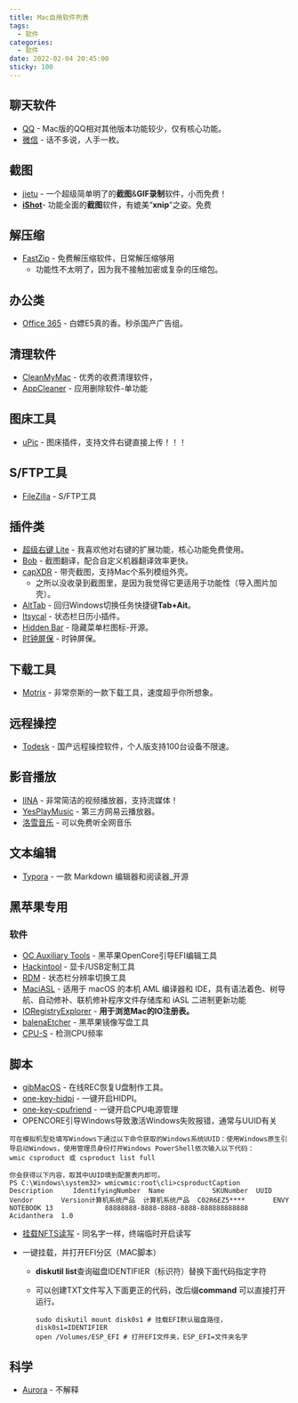 ```yaml
---
title: Mac自用软件列表
tags:
  - 软件
categories:
  - 软件
date: 2022-02-04 20:45:00
sticky: 100
---
```


## 聊天软件

- [QQ](https://im.qq.com/macqq/index.shtml) - Mac版的QQ相对其他版本功能较少，仅有核心功能。
- [微信](https://mac.weixin.qq.com/) - 话不多说，人手一枚。

## 截图

- [jietu](https://jietu.qq.com/) - 一个超级简单明了的**截图**&**GIF录制**软件，小而免费！
- [**iShot**](https://www.better365.cn/ishot.html)- 功能全面的**截图**软件，有媲美“**xnip**”之姿。免费

## 解压缩

- [FastZip](https://www.better365.cn/fastzip.html) - 免费解压缩软件，日常解压缩够用
  - 功能性不太明了，因为我不接触加密或复杂的压缩包。

## 办公类

- [Office 365](https://www.office.com/) - 白嫖E5真的香。秒杀国产广告组。

## 清理软件

- [CleanMyMac](https://xn--vzy.xn--0etw7u.icu/E5/MacOS/%E8%BD%AF%E4%BB%B6/CleanMyMac/) - 优秀的收费清理软件，
- [AppCleaner](http://freemacsoft.net/appcleaner/) - 应用删除软件-单功能

## 图床工具

- [uPic](https://github.com/gee1k/uPic) - 图床插件，支持文件右键直接上传！！！

## S/FTP工具

- [FileZilla](https://filezilla-project.org/) - S/FTP工具

## 插件类

- [超级右键 Lite](https://www.better365.cn/irightmouse.html) - 我喜欢他对右键的扩展功能，核心功能免费使用。
- [Bob](https://github.com/ripperhe/Bob) - 截图翻译，配合自定义机器翻译效率更快。
- [capXDR](https://gitee.com/lihaoyun/capXDR-plugins/blob/master/thumbs/download.md) - 带壳截图，支持Mac个系列模组外壳。
  - 之所以没收录到截图里，是因为我觉得它更适用于功能性（导入图片加壳）。
- [AltTab](https://github.com/lwouis/alt-tab-macos) - 回归Windows切换任务快捷键**Tab+Ait**。
- [Itsycal](https://www.mowglii.com/) - 状态栏日历小插件。
- [Hidden Bar](https://github.com/dwarvesf/hidden) - 隐藏菜单栏图标-开源。
- [时钟屏保](https://fliqlo.com/) - 时钟屏保。

## 下载工具

- [Motrix](https://motrix.app/about) - 非常奈斯的一款下载工具，速度超乎你所想象。

## 远程操控

- [Todesk](www.todesk.com) - 国产远程操控软件，个人版支持100台设备不限速。

## 影音播放

- [IINA](https://github.com/iina/iina) - 非常简洁的视频播放器，支持流媒体！
- [YesPlayMusic](https://github.com/qier222/YesPlayMusic) - 第三方网易云播放器。
- [洛雪音乐](https://github.com/lyswhut/lx-music-desktop/releases) - 可以免费听全网音乐

## 文本编辑

- [Typora](https://typora.com.cn) - 一款 Markdown 编辑器和阅读器_开源

## **黑苹果**专用

### 软件

- [OC Auxiliary Tools](https://github.com/ic005k/QtOpenCoreConfig/releases) - 黑苹果OpenCore引导EFI编辑工具
- [Hackintool](https://github.com/headkaze/Hackintool/releases) - 显卡/USB定制工具
- [RDM]() - 状态栏分辨率切换工具
- [MaciASL](https://github.com/acidanthera/MaciASL)  - 适用于 macOS 的本机 AML 编译器和 IDE，具有语法着色、树导航、自动修补、联机修补程序文件存储库和 iASL 二进制更新功能
- [IORegistryExplorer](https://mac.softpedia.com/get/System-Utilities/IORegistryExplorer.shtml)  - **用于浏览Mac的IO注册表。**
- [balenaEtcher](https://balenaetcher.softonic.pl/) - 黑苹果镜像写盘工具
- [CPU-S](https://github.com/yuan228410/CPU-S) - 检测CPU频率

## 脚本

- [gibMacOS](https://github.com/corpnewt/gibMacOS) - 在线REC恢复U盘制作工具。
- [one-key-hidpi](https://github.com/xzhih/one-key-hidpi) - 一键开启HIDPI。
- [one-key-cpufriend](https://github.com/stevezhengshiqi/one-key-cpufriend) - 一键开启CPU电源管理
- OPENCORE引导Windows导致激活Windows失败报错，通常与UUID有关

```
可在模拟机型处填写Windows下通过以下命令获取的Windows系统UUID：使用Windows原生引导启动Windows，使用管理员身份打开Windows PowerShell依次输入以下代码：
wmic csproduct 或 csproduct list full

你会获得以下内容，取其中UUID填到配置表内即可。
PS C:\Windows\system32> wmicwmic:root\cli>csproductCaption         Description     IdentifyingNumber  Name            SKUNumber  UUID                                  Vendor       Version计算机系统产品  计算机系统产品  C02R6EZ5****       ENVY NOTEBOOK 13             88888888-8888-8888-8888-888888888888  Acidanthera  1.0
```

- [挂载NFTS读写](https://xn--vzy.xn--0etw7u.icu/A3/MacOS/%E8%84%9A%E6%9C%AC/%E6%8C%82%E8%BD%BDnfts%E5%88%86%E5%8C%BA%E8%AF%BB%E5%86%99/%E6%8C%82%E8%BD%BDnfts%E5%88%86%E5%8C%BA%E8%AF%BB%E5%86%99.zip) - 同名字一样，终端临时开启读写

- 一键挂载，并打开EFI分区（MAC脚本）

  - **diskutil list**查询磁盘IDENTIFIER（标识符）替换下面代码指定字符

  - 可以创建TXT文件写入下面更正的代码，改后缀**command** 可以直接打开运行。

    ```
    sudo diskutil mount disk0s1 # 挂载EFI默认磁盘路径，disk0s1=IDENTIFIER
    open /Volumes/ESP_EFI # 打开EFI文件夹，ESP_EFI=文件夹名字
    ```

## 科学

- [Aurora](https://www.jiayouyashanghai.com/) - 不解释
